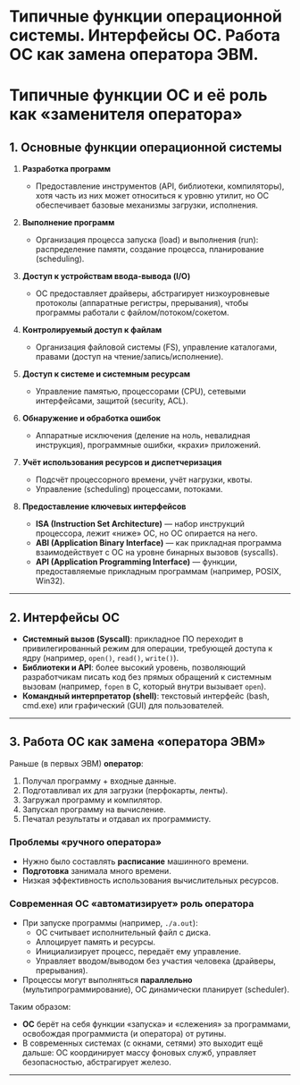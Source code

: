 # Типичные функции операционной системы. Интерфейсы ОС. Работа ОС как замена оператора ЭВМ.

# Типичные функции ОС и её роль как «заменителя оператора»

## 1. Основные функции операционной системы

1. **Разработка программ**  
   - Предоставление инструментов (API, библиотеки, компиляторы), хотя часть из них может относиться к уровню утилит, но ОС обеспечивает базовые механизмы загрузки, исполнения.

2. **Выполнение программ**  
   - Организация процесса запуска (load) и выполнения (run): распределение памяти, создание процесса, планирование (scheduling).

3. **Доступ к устройствам ввода-вывода (I/O)**  
   - ОС предоставляет драйверы, абстрагирует низкоуровневые протоколы (аппаратные регистры, прерывания), чтобы программы работали с файлом/потоком/сокетом.

4. **Контролируемый доступ к файлам**  
   - Организация файловой системы (FS), управление каталогами, правами (доступ на чтение/запись/исполнение).

5. **Доступ к системе и системным ресурсам**  
   - Управление памятью, процессорами (CPU), сетевыми интерфейсами, защитой (security, ACL).

6. **Обнаружение и обработка ошибок**  
   - Аппаратные исключения (деление на ноль, невалидная инструкция), программные ошибки, «крахи» приложений.

7. **Учёт использования ресурсов и диспетчеризация**  
   - Подсчёт процессорного времени, учёт нагрузки, квоты.  
   - Управление (scheduling) процессами, потоками.

8. **Предоставление ключевых интерфейсов**  
   - **ISA (Instruction Set Architecture)** — набор инструкций процессора, лежит «ниже» ОС, но ОС опирается на него.  
   - **ABI (Application Binary Interface)** — как прикладная программа взаимодействует с ОС на уровне бинарных вызовов (syscalls).  
   - **API (Application Programming Interface)** — функции, предоставляемые прикладным программам (например, POSIX, Win32).

---

## 2. Интерфейсы ОС

- **Системный вызов (Syscall)**: прикладное ПО переходит в привилегированный режим для операции, требующей доступа к ядру (например, `open()`, `read()`, `write()`).  
- **Библиотеки и API**: более высокий уровень, позволяющий разработчикам писать код без прямых обращений к системным вызовам (например, `fopen` в C, который внутри вызывает `open`).  
- **Командный интерпретатор (shell)**: текстовый интерфейс (bash, cmd.exe) или графический (GUI) для пользователей.

---

## 3. Работа ОС как замена «оператора ЭВМ»

Раньше (в первых ЭВМ) **оператор**:
1. Получал программу + входные данные.
2. Подготавливал их для загрузки (перфокарты, ленты).
3. Загружал программу и компилятор.
4. Запускал программу на вычисление.
5. Печатал результаты и отдавал их программисту.

### Проблемы «ручного оператора»
- Нужно было составлять **расписание** машинного времени.
- **Подготовка** занимала много времени.
- Низкая эффективность использования вычислительных ресурсов.

### Современная ОС «автоматизирует» роль оператора
- При запуске программы (например, `./a.out`):
  - ОС считывает исполнительный файл с диска.
  - Аллоцирует память и ресурсы.
  - Инициализирует процесс, передаёт ему управление.
  - Управляет вводом/выводом без участия человека (драйверы, прерывания).
- Процессы могут выполняться **параллельно** (мультипрограммирование), ОС динамически планирует (scheduler).

Таким образом:
- **ОС** берёт на себя функции «запуска» и «слежения» за программами, освобождая программиста (и оператора) от рутины.
- В современных системах (с окнами, сетями) это выходит ещё дальше: ОС координирует массу фоновых служб, управляет безопасностью, абстрагирует железо.

---
